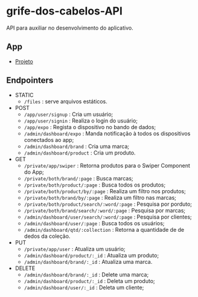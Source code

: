 # grife-dos-cabelos-API
API para auxiliar no desenvolvimento do aplicativo.

## App
 - [Projeto](https://github.com/Maycon-PE/grife-dos-cabelos-App "Ir ao repositório")

## Endpointers

- STATIC
	- `/files` : serve arquivos estáticos.
- POST
	- `/app/user/signup` : Cria um usuário;
	- `/app/user/signin` : Realiza o login do usuário;
	- `/app/expo` : Regista o dispositivo no bando de dados;
	- `/admin/dashboard/expo` : Manda notificação à todos os dispositivos conectados ao app;
	- `/admin/dashboard/brand` : Cria uma marca;
	- `/admin/dashboard/product` : Cria um produto.
- GET
	- `/private/app/swiper` : Retorna produtos para o Swiper Component do App;
	- `/private/both/brand/:page` : Busca marcas;	
	- `/private/both/product/:page` : Busca todos os produtos;
	-	`/private/both/product/by/:page` : Realiza um filtro nos produtos;
	- `/private/both/brand/by/:page` : Realiza um filtro nas marcas;
	- `/private/both/product/search/:word/:page` : Pesquisa por porduto;
	- `/private/both/brand/search/:word/:page` : Pesquisa por marcas;
	- `/admin/dashboard/user/search/:word/:page` : Pesquisa por clientes;
	- `/admin/dashboard/user/:page` : Busca todos os usuários;
	- `/admin/dashboard/qtd/:collection` : Retorna a quantidade de de dedos da coleção.
- PUT
	- `/private/app/user` : Atualiza um usuário;
	- `/admin/dashboard/product/:_id` : Atualiza um produto;	
	- `/admin/dashboard/brand/:_id` : Atualiza uma marca.
- DELETE
	- `/admin/dashboard/brand/:_id` : Delete uma marca;
	- `/admin/dashboard/product/:_id` : Deleta um produto;
	- `/admin/dashboard/user/:_id` : Deleta um cliente;
